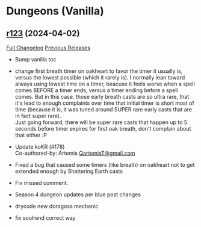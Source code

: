# <DBM Mod> Dungeons (Vanilla)

## [r123](https://github.com/DeadlyBossMods/DBM-Dungeons/tree/r123) (2024-04-02)
[Full Changelog](https://github.com/DeadlyBossMods/DBM-Dungeons/compare/r122...r123) [Previous Releases](https://github.com/DeadlyBossMods/DBM-Dungeons/releases)

- Bump vanilla toc  
- change first breath timer on oakheart to favor the timer it usually is, versus the lowest possible (which it rarely is). I normally lean toward always using lowest time on a timer, beacuse it feels worse when a spell comes BEFORE a timer ends, versus a timer ending before a spell comes. But in this case. those early breath casts are so ultra rare, that it's lead to enough complaints over time that initial timer is short most of time (because it is, it was tuned around SUPER rare early casts that are in fact super rare).  
    Just going forward, there will be super rare casts that happen up to 5 seconds before timer expires for first oak breath, don't complain about that either :P  
- Update koKR (#178)  
    Co-authored-by: Artemis <QartemisT@gmail.com>  
- Fixed a bug that caused some timers (like breath)  on oakheart not to get extended enough by Shattering Earth casts  
- Fix missed comment.  
- Season 4 dungeon updates per blue post changes  
- drycode new doragosa mechanic  
- fix soulrend correct way  
